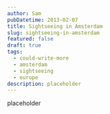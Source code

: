 ```yaml
---
author: Sam
pubDatetime: 2013-02-07
title: Sightseeing in Amsterdam
slug: sightseeing-in-amsterdam
featured: false
draft: true
tags:
  - could-write-more
  - amsterdam
  - sightseeing
  - europe
description: placeholder
---
```

placeholder
